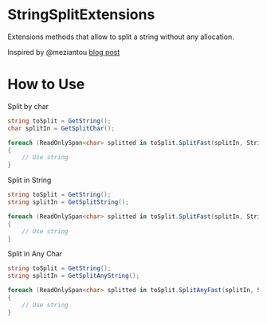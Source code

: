 # StringSplitExtensions

Extensions methods that allow to split a string without any allocation.

Inspired by @meziantou [blog post](https://www.meziantou.net/split-a-string-into-lines-without-allocation.htm)

# How to Use

Split by char

```cs
string toSplit = GetString();
char splitIn = GetSplitChar();

foreach (ReadOnlySpan<char> splitted in toSplit.SplitFast(splitIn, StringSplitOptions.RemoveEmptyEntries))
{
    // Use string
}

```

Split in String

```cs
string toSplit = GetString();
string splitIn = GetSplitString();

foreach (ReadOnlySpan<char> splitted in toSplit.SplitFast(splitIn, StringSplitOptions.None))
{
    // Use string
}
```

Split in Any Char

```cs
string toSplit = GetString();
string splitIn = GetSplitAnyString();

foreach (ReadOnlySpan<char> splitted in toSplit.SplitAnyFast(splitIn, StringSplitOptions.RemoveEmptyEntries | StringSplitOptions.TrimEntries))
{
    // Use string
}
```
